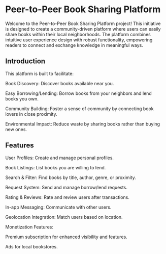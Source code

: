 <h1>Peer-to-Peer Book Sharing Platform</h1>

Welcome to the Peer-to-Peer Book Sharing Platform project! This initiative is designed to create a community-driven platform where users can easily share books within their local neighborhoods. The platform combines intuitive user experience design with robust functionality, empowering readers to connect and exchange knowledge in meaningful ways.

<h2>Introduction</h2>

This platform is built to facilitate:

Book Discovery: Discover books available near you.

Easy Borrowing/Lending: Borrow books from your neighbors and lend books you own.

Community Building: Foster a sense of community by connecting book lovers in close proximity.

Environmental Impact: Reduce waste by sharing books rather than buying new ones.

<h2>Features</h2>

User Profiles: Create and manage personal profiles.

Book Listings: List books you are willing to lend.

Search & Filter: Find books by title, author, genre, or proximity.

Request System: Send and manage borrow/lend requests.

Rating & Reviews: Rate and review users after transactions.

In-app Messaging: Communicate with other users.

Geolocation Integration: Match users based on location.

Monetization Features:

Premium subscription for enhanced visibility and features.

Ads for local bookstores.
